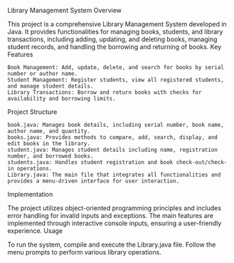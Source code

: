 Library Management System
Overview

This project is a comprehensive Library Management System developed in Java. It provides functionalities for managing books, students, and library transactions, including adding, updating, and deleting books, managing student records, and handling the borrowing and returning of books.
Key Features

    Book Management: Add, update, delete, and search for books by serial number or author name.
    Student Management: Register students, view all registered students, and manage student details.
    Library Transactions: Borrow and return books with checks for availability and borrowing limits.

Project Structure

    book.java: Manages book details, including serial number, book name, author name, and quantity.
    books.java: Provides methods to compare, add, search, display, and edit books in the library.
    student.java: Manages student details including name, registration number, and borrowed books.
    students.java: Handles student registration and book check-out/check-in operations.
    Library.java: The main file that integrates all functionalities and provides a menu-driven interface for user interaction.

Implementation

The project utilizes object-oriented programming principles and includes error handling for invalid inputs and exceptions. The main features are implemented through interactive console inputs, ensuring a user-friendly experience.
Usage

To run the system, compile and execute the Library.java file. Follow the menu prompts to perform various library operations.
